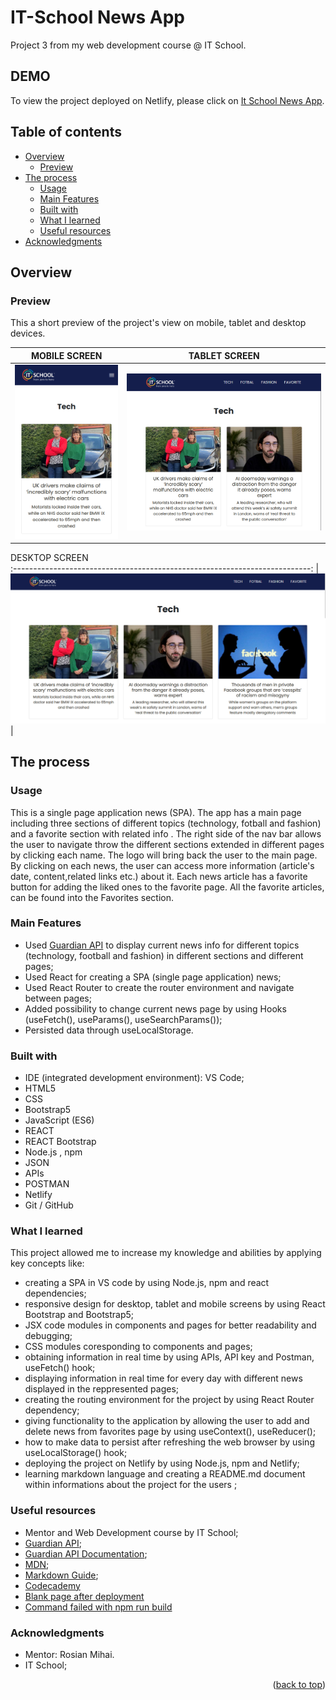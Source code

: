 <a name="readme-top"></a>

# IT-School News App

Project 3 from my web development course @ IT School.

## DEMO 

To view the project deployed on Netlify, please click on [It School News App](https://proiect-it-school-news.netlify.app/).

## Table of contents

- [Overview](#overview)
  - [Preview](#preview)
- [The process](#my-process)
  - [Usage](#usage)
  - [Main Features](#main-features)
  - [Built with](#built-with)
  - [What I learned](#what-i-learned)
  - [Useful resources](#useful-resources)
- [Acknowledgments](#acknowledgments)

## Overview

### Preview 


This a short preview of the project's view on mobile, tablet and desktop devices.


| MOBILE SCREEN                                                  |              TABLET SCREEN                                       |
| -------------------------------------------------------------- | ---------------------------------------------------------------- |
| <img src="./resources/screenshots/mobile-screenshot.png" >     |  <img src="./resources/screenshots/tablet-screenshot.png" >      |



DESKTOP SCREEN                                                             
:--------------------------------------------------------------------------:
| <img src="./resources/screenshots/desktop-screenshot.png" >            |




## The process

### Usage 

This is a single page application news (SPA). The app has a main page including three sections of different topics (technology, fotball and fashion) and a favorite section with related info . 
The right side of the nav bar allows the user to navigate throw the different sections extended in different pages by clicking each name. The logo will bring back the user to the main page. 
By clicking on each news, the user can access more information (article's date, content,related links etc.) about it. Each news article has a favorite button for adding the liked ones to the favorite page. 
All the favorite articles, can be found into the Favorites section. 

### Main Features

- Used [Guardian API](https://open-platform.theguardian.com/access/) to display current news info for different topics (technology, football and fashion) in different sections and different pages;
- Used React for creating a SPA (single page application) news; 
- Used React Router to create the router environment and navigate between pages;
- Added possibility to change current news page by using Hooks (useFetch(), useParams(), useSearchParams());
- Persisted data through useLocalStorage. 


### Built with

- IDE (integrated development environment): VS Code; 
- HTML5
- CSS
- Bootstrap5
- JavaScript (ES6)
- REACT
- REACT Bootstrap
- Node.js , npm
- JSON
- APIs
- POSTMAN
- Netlify
- Git / GitHub

### What I learned

This project allowed me to increase my knowledge and abilities by applying key concepts like:

- creating a SPA in VS code by using Node.js, npm and react dependencies;
- responsive design for desktop, tablet and mobile screens by using React Bootstrap and Bootstrap5;
- JSX code modules in components and pages for better readability and debugging;
- CSS modules coresponding to components and pages;
- obtaining information in real time by using APIs, API key and Postman, useFetch() hook;
- displaying information in real time for every day with different news displayed in the reppresented pages;
- creating the routing environment for the project by using React Router dependency;
- giving functionality to the application by allowing the user to add and delete news from favorites page by using useContext(), useReducer();
- how to make data to persist after refreshing the web browser by using useLocalStorage() hook;
- deploying the project on Netlify by using Node.js, npm and Netlify;
- learning markdown language and creating a README.md document within informations about the project for the users ;

### Useful resources 

- Mentor and Web Development course by IT School;
- [Guardian API](https://open-platform.theguardian.com/access/);
- [Guardian API Documentation](https://open-platform.theguardian.com/documentation/);
- [MDN](https://developer.mozilla.org/en-US/);
- [Markdown Guide](https://www.markdownguide.org/);
- [Codecademy](https://www.codecademy.com)
- [Blank page after deployment](https://stackoverflow.com/questions/55568697/blank-page-after-running-build-on-create-react-app)
- [Command failed with npm run build](https://answers.netlify.com/t/netlify-not-building-command-failed-with-exit-code-1-npm-run-build/16999)


### Acknowledgments

- Mentor: Rosian Mihai.
- IT School;

<p align="right">(<a href="#readme-top">back to top</a>)</p>



